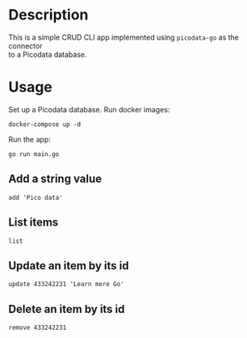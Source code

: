 # Description

This is a simple CRUD CLI app implemented using `picodata-go` as the connector  
to a Picodata database.

# Usage

Set up a Picodata database. Run docker images:

    docker-compose up -d

Run the app:

    go run main.go

## Add a string value

    add 'Pico data'

## List items

    list

## Update an item by its id

    update 433242231 'Learn more Go'

## Delete an item by its id

    remove 433242231
